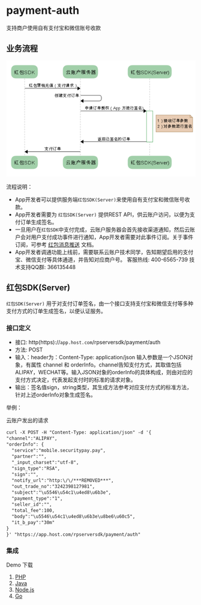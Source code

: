 # payment-auth

支持商户使用自有支付宝和微信账号收款

## 业务流程

![flowchart](flowchart.png)


流程说明：

- App开发者可以提供服务端`红包SDK(Server)`来使用自有支付宝和微信账号收款。
- App开发者需要为 `红包SDK(Server)` 提供REST API，供云账户访问，以便为支付订单生成签名。
- 一旦用户在`红包SDK`中支付完成，云账户服务器会首先接收渠道通知，然后云账户会对用户支付成功事件进行通知，App开发者需要对此事件订阅。关于事件订阅，可参考 [红包消息推送](https://github.com/YunzhanghuOpen/redpacket-webhooks) 文档。
- App开发者调通功能上线前，需要联系云账户技术同学，告知期望启用的支付宝、微信支付等具体通道，并告知对应商户号。
客服热线: 400-6565-739
技术支持QQ群: 366135448

## 红包SDK(Server) 

`红包SDK(Server)` 用于对支付订单签名，由一个接口支持支付宝和微信支付等多种支付方式的订单生成签名，以便认证服务。

### 接口定义

- 接口: http(https)://`app.host.com`/rpserversdk/payment/auth
- 方法: POST
- 输入：header为：Content-Type: application/json
   输入参数是一个JSON对象，有属性 channel 和 orderInfo。channel告知支付方式，其取值包括ALIPAY，WECHAT等。输入JSON对象的orderInfo的具体构成，则由对应的支付方式决定，代表发起支付时的标准的请求对象。
- 输出：签名值sign，string类型，其生成方法参考对应支付方式的标准方法，针对上述orderInfo对象生成签名。

举例：

云账户发出的请求

```shell
curl -X POST -H "Content-Type: application/json" -d '{
"channel":"ALIPAY",
"orderInfo": {
  "service":"mobile.securitypay.pay",
  "partner":"",
  "_input_charset":"utf-8",
  "sign_type":"RSA",
  "sign":"",
  "notify_url":"http:\/\/***REMOVED***",
  "out_trade_no":"3242398127981",
  "subject":"\u5546\u54c1\u4ed8\u6b3e",
  "payment_type":"1",
  "seller_id":"",
  "total_fee":100,
  "body":"\u5546\u54c1\u4ed8\u6b3e\u8be6\u60c5",
  "it_b_pay":"30m"
}
}' "https://app.host.com/rpserversdk/payment/auth"
```


### 集成

Demo 下载

1. [PHP](PHP)
1. [Java](Java)
1. [Node.js](nodejs)
1. [Go](Go)



